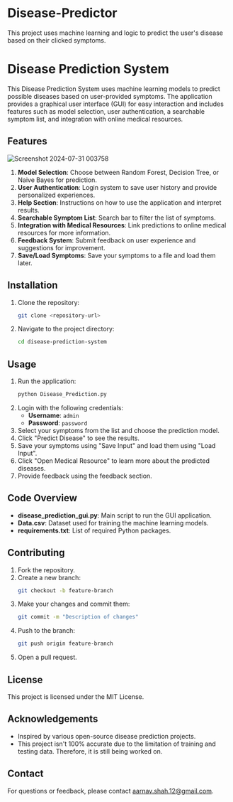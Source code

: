 # Disease-Predictor
This project uses machine learning and logic to predict the user's disease based on their clicked symptoms.

# Disease Prediction System

This Disease Prediction System uses machine learning models to predict possible diseases based on user-provided symptoms. The application provides a graphical user interface (GUI) for easy interaction and includes features such as model selection, user authentication, a searchable symptom list, and integration with online medical resources.

## Features

![Screenshot 2024-07-31 003758](https://github.com/user-attachments/assets/2ab7b941-32d1-45c5-8248-86c318f5e63e)

1. **Model Selection**: Choose between Random Forest, Decision Tree, or Naive Bayes for prediction.
2. **User Authentication**: Login system to save user history and provide personalized experiences.
3. **Help Section**: Instructions on how to use the application and interpret results.
4. **Searchable Symptom List**: Search bar to filter the list of symptoms.
5. **Integration with Medical Resources**: Link predictions to online medical resources for more information.
6. **Feedback System**: Submit feedback on user experience and suggestions for improvement.
7. **Save/Load Symptoms**: Save your symptoms to a file and load them later.

## Installation

1. Clone the repository:
    ```bash
    git clone <repository-url>
    ```
2. Navigate to the project directory:
    ```bash
    cd disease-prediction-system
    ```

## Usage

1. Run the application:
    ```bash
    python Disease_Prediction.py
    ```
2. Login with the following credentials:
    - **Username**: `admin`
    - **Password**: `password`
3. Select your symptoms from the list and choose the prediction model.
4. Click "Predict Disease" to see the results.
5. Save your symptoms using "Save Input" and load them using "Load Input".
6. Click "Open Medical Resource" to learn more about the predicted diseases.
7. Provide feedback using the feedback section.

## Code Overview

- **disease_prediction_gui.py**: Main script to run the GUI application.
- **Data.csv**: Dataset used for training the machine learning models.
- **requirements.txt**: List of required Python packages.

## Contributing

1. Fork the repository.
2. Create a new branch:
    ```bash
    git checkout -b feature-branch
    ```
3. Make your changes and commit them:
    ```bash
    git commit -m "Description of changes"
    ```
4. Push to the branch:
    ```bash
    git push origin feature-branch
    ```
5. Open a pull request.

## License

This project is licensed under the MIT License.

## Acknowledgements

- Inspired by various open-source disease prediction projects.
- This project isn't 100% accurate due to the limitation of training and testing data. Therefore, it is still being worked on.

## Contact

For questions or feedback, please contact aarnav.shah.12@gmail.com.


